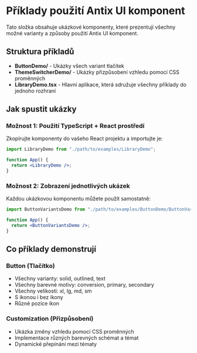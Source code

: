 # Příklady použití Antix UI komponent

Tato složka obsahuje ukázkové komponenty, které prezentují všechny možné varianty a způsoby použití Antix UI komponent.

## Struktura příkladů

- **ButtonDemo/** - Ukázky všech variant tlačítek
- **ThemeSwitcherDemo/** - Ukázky přizpůsobení vzhledu pomocí CSS proměnných
- **LibraryDemo.tsx** - Hlavní aplikace, která sdružuje všechny příklady do jednoho rozhraní

## Jak spustit ukázky

### Možnost 1: Použití TypeScript + React prostředí

Zkopírujte komponenty do vašeho React projektu a importujte je:

```jsx
import LibraryDemo from "./path/to/examples/LibraryDemo";

function App() {
  return <LibraryDemo />;
}
```

### Možnost 2: Zobrazení jednotlivých ukázek

Každou ukázkovou komponentu můžete použít samostatně:

```jsx
import ButtonVariantsDemo from "./path/to/examples/ButtonDemo/ButtonVariantsDemo";

function App() {
  return <ButtonVariantsDemo />;
}
```

## Co příklady demonstrují

### Button (Tlačítko)

- Všechny varianty: solid, outlined, text
- Všechny barevné motivy: conversion, primary, secondary
- Všechny velikosti: xl, lg, md, sm
- S ikonou i bez ikony
- Různé pozice ikon

### Customization (Přizpůsobení)

- Ukázka změny vzhledu pomocí CSS proměnných
- Implementace různých barevných schémat a témat
- Dynamické přepínání mezi tématy
